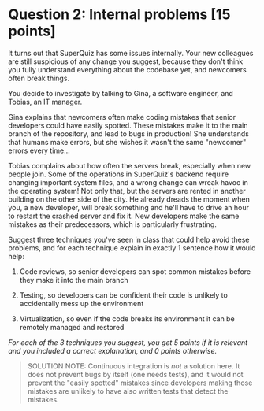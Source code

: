 # Question 2: Internal problems [15 points]

It turns out that SuperQuiz has some issues internally.
Your new colleagues are still suspicious of any change you suggest,
because they don't think you fully understand everything about the codebase yet,
and newcomers often break things.

You decide to investigate by talking to Gina, a software engineer, and Tobias, an IT manager.

Gina explains that newcomers often make coding mistakes that senior developers could have easily spotted.
These mistakes make it to the main branch of the repository, and lead to bugs in production!
She understands that humans make errors, but she wishes it wasn't the same "newcomer" errors every time...

Tobias complains about how often the servers break, especially when new people join.
Some of the operations in SuperQuiz's backend require changing important system files, and a wrong change can wreak havoc in the operating system!
Not only that, but the servers are rented in another building on the other side of the city.
He already dreads the moment when you, a new developer, will break something and he'll have to drive an hour to restart the crashed server and fix it.
New developers make the same mistakes as their predecessors, which is particularly frustrating.

Suggest three techniques you've seen in class that could help avoid these problems,
and for each technique explain in exactly 1 sentence how it would help:

1. Code reviews, so senior developers can spot common mistakes before they make it into the main branch

2. Testing, so developers can be confident their code is unlikely to accidentally mess up the environment

3. Virtualization, so even if the code breaks its environment it can be remotely managed and restored

_For each of the 3 techniques you suggest, you get 5 points if it is relevant and you included a correct explanation, and 0 points otherwise._

> SOLUTION NOTE:
> Continuous integration is _not_ a solution here. It does not prevent bugs by itself (one needs tests), and it would not prevent the "easily spotted" mistakes
> since developers making those mistakes are unlikely to have also written tests that detect the mistakes.
